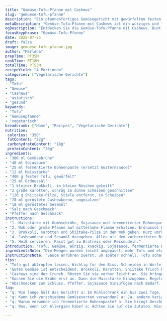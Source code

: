 ```yaml
---
title: "Gemüse-Tofu-Pfanne mit Cashews"
slug: "gemuese-tofu-pfanne"
description: "Ein pfannenfertiges Gemüsegericht mit gewürfeltem festen Tofu, Brokkoli, Karotten und Pilzen. Die Sauce basiert auf Gemüsebrühe, Sojasauce, fermentierter Bohnenpaste als Ersatz für Austernsauce und einer Maisstärkebindun. Geröstete Cashewnüsse und geröstetes Sesamöl setzen nussige Akzente. Kurz angebraten, sautiert bis bissfest. Dazu passt Reis oder Reisnudeln. Ohne Milch und Eier. Würzig, leicht, eiweißreich. Zubereitungs- und Kochzeit variabel, kombiniert ca. 48 Minuten. Für 4 Portionen."
metaDescription: "Gemüse-Tofu-Pfanne mit Cashews ist ein würziges und leichtes Gericht. Voller Geschmack und nussigem Crunch. Perfekt für Vegetarier."
ogDescription: "Entdecken Sie die Gemüse-Tofu-Pfanne mit Cashews. Bunt, proteinreich und einfach zuzubereiten. Ideal zu Reis oder Reisnudeln."
focusKeyphrase: "Gemüse-Tofu-Pfanne"
date: 2025-07-25
draft: false
image: gemuese-tofu-pfanne.jpg
author: "Marlena"
prepTime: PT35M
cookTime: PT18M
totalTime: PT53M
recipeYield: "4 Portionen"
categories: ["Vegetarische Gerichte"]
tags:
- "Tofu"
- "Gemüse"
- "Cashews"
- "asiatisch"
- "gesund"
keywords:
- "Tofu"
- "Gemüsepfanne"
- "vegetarisch"
breadcrumb: ["Home", "Recipes", "Vegetarische Gerichte"]
nutrition: 
 calories: "350"
 fatContent: "22g"
 carbohydrateContent: "18g"
 proteinContent: "20g"
ingredients:
- "300 ml Gemüsebrühe"
- "40 ml Sojasauce"
- "25 ml fermentierte Bohnenpaste (ersetzt Austernsauce)"
- "12 ml Maisstärke"
- "400 g fester Tofu, gewürfelt"
- "25 ml Erdnussöl"
- "1 kleiner Brokkoli, in kleine Röschen geteilt"
- "2 große Karotten, schräg in dünne Scheiben geschnitten"
- "120 g Shiitake-Pilze, Stiele entfernt, in Scheiben"
- "70 ml geröstete Cashewkerne, ungesalzen"
- "18 ml geröstetes Sesamöl"
- "Salz nach Geschmack"
- "Pfeffer nach Geschmack"
instructions:
- "1. Maisstärke mit Gemüsebrühe, Sojasauce und fermentierter Bohnenpaste in einer Schüssel verrühren. Beiseitestellen."
- "2. Wok oder große Pfanne auf mittelhohe Flamme erhitzen. Erdnussöl hineingeben. Tofu hinzugeben, gut anbraten bis goldbraun und knusprig. Mit Salz und Pfeffer würzen."
- "3. Brokkoli, Karotten und Shiitake-Pilze in den Wok geben. Kurz umrühren und einige Minuten sautieren bis das Gemüse beginnt weich zu werden, dennoch noch Biss hat, ca. 7 Minuten."
- "4. Cashewnüsse und Sesamöl dazugeben. Alles mit dem vorbereiteten Brühe-Maisstärke-Gemisch begießen. Aufkochen lassen und bei geringer Hitze weitere 6 Minuten köcheln bis die Sauce leicht eindickt und Gemüse gar, aber bissfest ist. Abschmecken."
- "5. Heiß servieren. Passt gut zu Bratreis oder Reisnudeln."
introduction: "Tofu. Gemüse. Würzig, knackig. Sojasauce, fermentierte Bohnenpaste statt Austernsauce bringt Umami. Sesamöl für nussigen Duft, Cashewkerne sorgen für Crunch. Kurz gebraten, alles bleibt bissfest. Gemüse nicht zu weich. Karotten, Brokkoli, Shiitakes. Einfach kombinieren. Kein Milch, keine Eier. Proteinreich. Rostet das Öl. Brät goldbraun. Pilze geben Tiefe. Leicht, sättigend. Reis oder Nudeln dazu. Nicht zu viel Sauce. Bindet mit Maisstärke. Einkochen, nicht verkochen. Schnell gemacht, später essen oder frisch genießen. Für Vegetarier. Sättigt, macht Spaß zu essen."
ingredientsNote: "Die Mengen wurden leicht angepasst, mehr Tofu und etwas weniger Flüssigkeit für intensiveren Geschmack. Die fermentierte Bohnenpaste ersetzt Austernsauce, bringt einen pflanzlichen Umami-Geschmack und macht das Gericht rein pflanzlich. Cashewkerne statt Erdnüsse für einen feinen, weichen Crunch. Sesamöl unbedingt geröstet verwenden, gibt Charakter und Aroma. Frischer fester Tofu gut abtropfen lassen, so wird er knuspriger. Brühe sollte kräftig sein, keine zu salzige verwenden. Gemüse grob, nicht zu fein geschnitten, bewahrt Textur. Karotten schräg, breitere Scheiben für mehr Biss. Die Pilze idealerweise frische Shiitakes, getrocknet geht auch, dann vorher rehydrieren. Das Öl ist hitzebeständig, Erdnussöl passt gut für hohen Rauchpunkt."
instructionsNote: "Sauce anrühren zuerst, um später schnell. Tofu scharf anbraten in heißem Öl, damit er Farbe bekommt und nicht weich wird. Salzen zum Schluss nach Geschmack, nicht zu früh, sonst zieht Wasser. Gemüse zum Tofu geben und zusammen sautieren. Wichtig, immer wieder rühren. Gemüse darf nicht zu weich werden, deshalb lieber kürzer garen. Cashews am Ende rein, kurze Hitze, damit sie nicht verbrennen. Sesamöl ganz zum Schluss zugeben, Aroma geht sonst verloren. Brühemischung aufkochen und mit Maisstärke binden. Regelmäßig rühren, damit nichts anbrennt. Soße sollte klebrig, aber nicht zu dick sein. Abschmecken: eventuell mehr Sojasauce, Pfeffer oder etwas Chili für Schärfe. Sofort mit Reis oder Reisnudeln servieren, warm essen."
tips:
- "Tofu gut abtropfen lassen. Wichtig für den Biss. Schneiden in Würfel, aber gleichmäßig. Erhitzen Sie das Erdnussöl ausreichend. Tofu wird dann schön knusprig. Verwenden Sie Wok oder Pfanne, die gut erhitzt ist. Für mehr Aroma, würzen bei der Zubereitung."
- "Gutes Gemüse ist entscheidend. Brokkoli, Karotten, Shiitake frisch kaufen. Nicht zu kleine Stücke schneiden. So bleibt mehr Biss erhalten. Sauté nicht zu lange. Gemüse soll knackig und lebendig bleiben. Hübsch auf dem Teller, viele Farben sind wichtig."
- "Cashews sind der Crunch. Rösten Sie sie vorher leicht an. Sie bringen einen tollen Geschmack. Sesamöl ganz zum Schluss, andernfalls Aroma geht verloren. Braten Sie das Gemüse nur kurz. Rühren nicht vergessen, damit nichts anbrennt. Sauce muss klebrig aber nicht zu dick sein."
- "Kochen Sie die Brühe erst an. Dann die Maisstärke hinzugeben. Regelmäßig rühren ist wichtig, um Klumpen zu vermeiden. Eine kräftige Brühe sorgt für mehr Geschmack. Nicht zu salzig wählen. Salzen nach dem Anbraten des Tofus."
- "Abschmecken zum Schluss. Pfeffer, Sojasauce hinzufügen nach Bedarf. Etwas Chili für einen Kick, wenn gewünscht. Gemüse und Tofu gut vermengen. Servieren mit warmem Reis oder Reisnudeln. Ausgezeichnete Kombination."
faq:
- "q: Wie lange hält das Gericht? a: Im Kühlschrank ein bis zwei Tage. In luftdichtem Behälter. Wieder erhitzen gut machen. Mikrowelle oder Pfanne verwenden. Nicht zu lange kochen."
- "q: Kann ich verschiedene Gemüsesorten verwenden? a: Ja, andere Varianten ausprobieren ist kein Problem. Paprika, Zucchini, Bohnen gut möglich. Geschmäcker anpassen. Je nach Saison, immer frisch bleibt besser."
- "q: Warum verwende ich fermentierte Bohnenpaste? a: Sie bringt Geschmack. Gute Alternative zur Austernsauce. Pflanzlich und umami. Einfacher in der veganen Küche auch."
- "q: Was, wenn ich Allergien habe? a: Achten Sie auf die Zutaten. Nüsse vermeiden, wenn Allergien bestehen. Stattdessen vielleicht Sonnenblumenkerne verwenden. Oder die Sauce weglassen und mit Brühe arbeiten."

---
```

